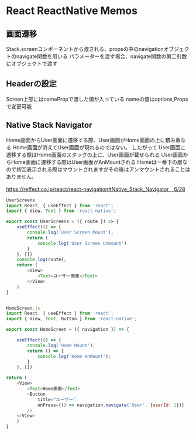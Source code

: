  # React ReactNative Memos
 
 ## 画面遷移
Stack.screenコンポーネントから渡される、propsの中のnavigationオブジェクトのnavigate関数を用いる
パラメーターを渡す場合、navigate関数の第二引数にオブジェクトで渡す


## Headerの設定
Screen上部にはnamePropで渡した値が入っている
nameの値はoptions,Propsで変更可能

## Native Stack Navigator
Home画面からUser画面に遷移する際、User画面がHome画面の上に積み重なる
Home画面が消えてUser画面が現れるのではない。
したがって
User画面に遷移する際はHome画面のスタックの上に、User画面が載せられる
User画面からHome画面に遷移する際はUser画面がAnMountされる
Homeは一番下の層なので初回表示される際はマウントされますがその後はアンマウントされることはありません。



https://reffect.co.jp/react/react-navigation#Native_Stack_Navigator　6/28

~~~js
UserScreens
import React, { useEffect } from 'react';
import { View, Text } from 'react-native';

export const UserScreens = ({ route }) => {
    useEffect(() => {
        console.log('User Screen Mount');
        return (
            console.log('User Screen Unmount')
        )
    }, [])
    console.log(route);
    return (
        <View>
            <Text>ユーザー画面</Text>
        </View>
    )
}


HomeScreen.js
import React, { useEffect } from 'react';
import { View, Text, Button } from 'react-native';

export const HomeScreen = ({ navigation }) => {

    useEffect(() => {
        console.log('Home Mount');
        return () => {
            console.log('Home AnMount');
        }
    }, [])

return (
    <View>
        <Text>Home画面</Text>
        <Button
            title="ユーザー"
            onPress={() => navigation.navigate('User', {userId: 1})}
        />
    </View>
    )
}
~~~
